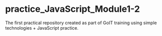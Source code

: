 # practice_JavaScript_Module1-2
The first practical repository created as part of GoIT training using simple technologies + JavaScript practice.
